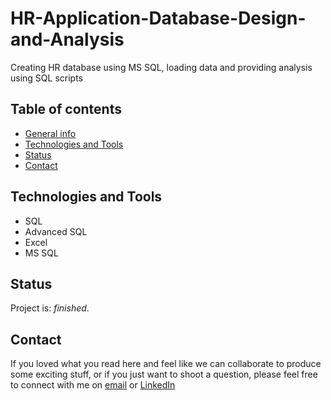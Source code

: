 # HR-Application-Database-Design-and-Analysis
Creating HR database using MS SQL, loading data and providing analysis using SQL scripts

## Table of contents
* [General info](#general-info)
* [Technologies and Tools](#technologies-and-tools)
* [Status](#status)
* [Contact](#contact)

## Technologies and Tools
* SQL
* Advanced SQL
* Excel
* MS SQL

## Status
Project is: _finished_.


## Contact
If you loved what you read here and feel like we can collaborate to produce some exciting stuff, or if you
just want to shoot a question, please feel free to connect with me on 
<a href="mailto:manishshukla.ms18@gmail.com">email</a> or 
<a href="https://www.linkedin.com/in/manishshukla-ms/" target="_blank">LinkedIn</a>


